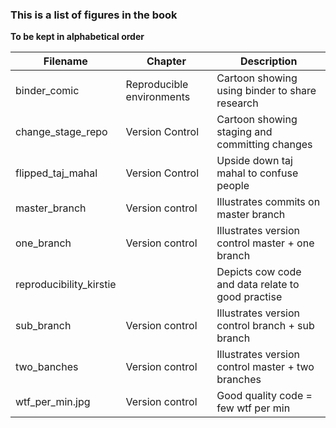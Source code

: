 ### This is a list of figures in the book

**To be kept in alphabetical order**

| Filename                   | Chapter                   | Description                                       |
| -------------------------- | ------------------------- | ------------------------------------------------- |
| binder_comic               | Reproducible environments | Cartoon showing using binder to share research    | 
| change_stage_repo          | Version Control           | Cartoon showing staging and committing changes    |
| flipped_taj_mahal          | Version Control           | Upside down taj mahal to confuse people           |
| master_branch              | Version control           | Illustrates commits on master branch              |
| one_branch                 | Version control           | Illustrates version control master + one branch   |
| reproducibility_kirstie    |                           | Depicts cow code and data relate to good practise |
| sub_branch                 | Version control           | Illustrates version control branch + sub branch   |
| two_banches                | Version control           | Illustrates version control master + two branches |
| wtf_per_min.jpg            | Version control           | Good quality code = few wtf per min               |
